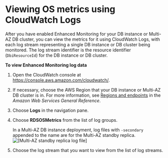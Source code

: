 # Viewing OS metrics using CloudWatch Logs<a name="USER_Monitoring.OS.CloudWatchLogs"></a>

After you have enabled Enhanced Monitoring for your DB instance or Multi\-AZ DB cluster, you can view the metrics for it using CloudWatch Logs, with each log stream representing a single DB instance or DB cluster being monitored\. The log stream identifier is the resource identifier \(`DbiResourceId`\) for the DB instance or DB cluster\.

**To view Enhanced Monitoring log data**

1. Open the CloudWatch console at [https://console\.aws\.amazon\.com/cloudwatch/](https://console.aws.amazon.com/cloudwatch/)\.

1. If necessary, choose the AWS Region that your DB instance or Multi\-AZ DB cluster is in\. For more information, see [Regions and endpoints](https://docs.aws.amazon.com/general/latest/gr/index.html?rande.html) in the *Amazon Web Services General Reference*\.

1. Choose **Logs** in the navigation pane\.

1. Choose **RDSOSMetrics** from the list of log groups\.

   In a Multi\-AZ DB instance deployment, log files with `-secondary` appended to the name are for the Multi\-AZ standby replica\.  
![\[Multi-AZ standby replica log file\]](http://docs.aws.amazon.com/AmazonRDS/latest/UserGuide/images/enhanced-monitoring-cloudwatch-secondary.png)

1. Choose the log stream that you want to view from the list of log streams\.